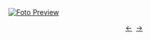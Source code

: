 [![Foto Preview](preview/n778.avif)](https://20essentials.github.io/project-000-778)

<div align="center" style="display: flex; justify-content: center;">
  <a  href="https://github.com/20essentials/project-000-777" target="_blank">&#8592;</a>
  &nbsp;&nbsp;
  <a  href="https://github.com/20essentials/project-000-779" target="_blank">&#8594;</a>
</div>
